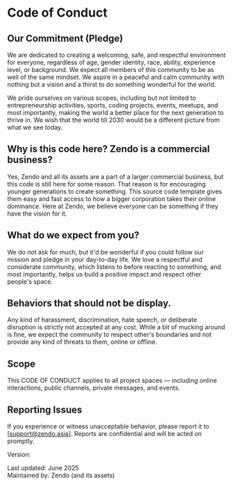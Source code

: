 # Code of Conduct

## Our Commitment (Pledge)

We are dedicated to creating a welcoming, safe, and respectful environment for everyone, regardless of age, gender identity, race, ability, experience level, or background. We expect all members of this community to be as well of the same mindset. We aspire in a peaceful and calm community with nothing but a vision and a thirst to do something wonderful for the world.

We pride ourselves on various scopes, including but not limited to entrepreneurship activities, sports, coding projects, events, meetups, and most importantly, making the world a better place for the next generation to thrive in. We wish that the world till 2030 would be a different picture from what we see today.

## Why is this code here? Zendo is a commercial business?

Yes, Zendo and all its assets are a part of a larger commercial business, but this code is still here for some reason. That reason is for encouraging younger generations to create something. This source code template gives them easy and fast access to how a bigger corporation takes their online dominance. Here at Zendo, we believe everyone can be something if they have the vision for it.

## What do we expect from you?

We do not ask for much, but it'd be wonderful if you could follow our mission and pledge in your day-to-day life.
We love a respectful and considerate community, which listens to before reacting to something, and most importantly, helps us build a positive impact and respect other people's space.

## Behaviors that should not be display.

Any kind of harassment, discrimination, hate speech, or deliberate disruption is strictly not accepted at any cost. While a bit of mucking around is fine, we expect the community to respect other's boundaries and not provide any kind of threats to them, online or offline.

## Scope

This CODE OF CONDUCT applies to all project spaces — including online interactions, public channels, private messages, and events.

## Reporting Issues

If you experience or witness unacceptable behavior, please report it to [support@zendo.asia]. Reports are confidential and will be acted on promptly.

Version:

Last updated: June 2025  
Maintained by: Zendo (and its assets)
